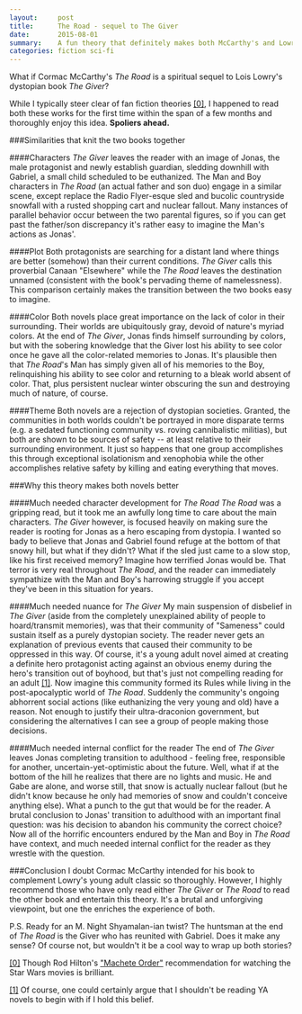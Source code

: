 ```yaml
---
layout:     post
title:      The Road - sequel to The Giver
date:       2015-08-01 
summary:    A fun theory that definitely makes both McCarthy's and Lowry's novels better
categories: fiction sci-fi 
---
```


What if Cormac McCarthy's _The Road_ is a spiritual sequel to Lois Lowry's dystopian book _The Giver_?

While I typically steer clear of fan fiction theories <a id="00" href="#01">[0]</a>, I happened to read both these works for the first time within the span of a few months and thoroughly enjoy this idea. __Spoliers ahead.__

###Similarities that knit the two books together

####Characters
_The Giver_ leaves the reader with an image of Jonas, the male protagonist and newly establish guardian, sledding downhill with Gabriel, a small child scheduled to be euthanized. The Man and Boy characters in _The Road_ (an actual father and son duo) engage in a similar scene, except replace the Radio Flyer-esque sled and bucolic countryside snowfall with a rusted shopping cart and nuclear fallout. Many instances of parallel behavior occur between the two parental figures, so if you can get past the father/son discrepancy it's rather easy to imagine the Man's actions as Jonas'. 

####Plot
Both protagonists are searching for a distant land where things are better (somehow) than their current conditions. _The Giver_  calls this proverbial Canaan "Elsewhere" while the _The Road_ leaves the destination unnamed (consistent with the book's pervading theme of namelessness). This comparison certainly makes the transition between the two books easy to imagine. 

####Color
Both novels place great importance on the lack of color in their surrounding. Their worlds are ubiquitously gray, devoid of nature's myriad colors. At the end of _The Giver_, Jonas finds himself surrounding by colors, but with the sobering knowledge that the Giver lost his ability to see color once he gave all the color-related memories to Jonas. It's plausible then that _The Road_'s Man has simply given all of his memories to the Boy, relinquishing his ability to see color and returning to a bleak world absent of color. That, plus persistent nuclear winter obscuring the sun and destroying much of nature, of course. 

####Theme
Both novels are a rejection of dystopian societies. Granted, the communities in both worlds couldn't be portrayed in more disparate terms (e.g. a sedated functioning community vs. roving cannibalistic militias), but both are shown to be sources of safety -- at least relative to their surrounding environment. It just so happens that one group accomplishes this through exceptional isolationism and xenophobia while the other accomplishes relative safety by killing and eating everything that moves. 

###Why this theory makes both novels better

####Much needed character development for _The Road_
_The Road_ was a gripping read, but it took me an awfully long time to care about the main characters. _The Giver_ however, is focused heavily on making sure the reader is rooting for Jonas as a hero escaping from dystopia. I wanted so bady to believe that Jonas and Gabriel found refuge at the bottom of that snowy hill, but what if they didn't? What if the sled just came to a slow stop, like his first received memory? Imagine how terrified Jonas would be. That terror is very real throughout _The Road_, and the reader can immediately sympathize with the Man and Boy's harrowing struggle if you accept they've been in this situation for years. 

####Much needed nuance for _The Giver_
My main suspension of disbelief in _The Giver_ (aside from the completely unexplained ability of people to hoard/transmit memories), was that their community of "Sameness" could sustain itself as a purely dystopian society. The reader never gets an explanation of previous events that caused their community to be oppressed in this way. Of course, it's a young adult novel aimed at creating a definite hero protagonist acting against an obvious enemy during the hero's transition out of boyhood, but that's just not  compelling reading for an adult <a id="10" href="#11">[1]</a>. Now imagine this community formed its Rules while living in the post-apocalyptic world of _The Road_. Suddenly the community's ongoing abhorrent social actions (like euthanizing the very young and old) have a reason. Not enough to justify their ultra-draconion government, but considering the alternatives I can see a group of people making those decisions.

####Much needed internal conflict for the reader
The end of _The Giver_ leaves Jonas completing transition to adulthood - feeling free, responsible for another, uncertain-yet-optimistic about the future. Well, what if at the bottom of the hill he realizes that there are no lights and music. He and Gabe are alone, and worse still, that snow is actually nuclear fallout (but he didn't know because he only had memories of snow and couldn't conceive anything else). What a punch to the gut that would be for the reader. A brutal conclusion to Jonas' transition to adulthood with an important final question: was his decision to abandon his community the correct choice? Now all of the horrific encounters endured by the Man and Boy in _The Road_ have context, and much needed internal conflict for the reader as they wrestle with the question.

###Conclusion
I doubt Cormac McCarthy intended for his book to complement Lowry's young adult classic so thoroughly. However, I highly recommend those who have only read either _The Giver_ or _The Road_ to read the other book and entertain this theory. It's a brutal and unforgiving viewpoint, but one the enriches the experience of both. 

P.S. Ready for an M. Night Shyamalan-ian twist? The huntsman at the end of _The Road_ is the Giver who has reunited with Gabriel. Does it make any sense? Of course not, but wouldn't it be a cool way to wrap up both stories? 

<a id="01" href="#00">[0]</a> Though Rod Hilton's ["Machete Order"](http://www.nomachetejuggling.com/2011/11/11/the-star-wars-saga-suggested-viewing-order/) recommendation for watching the Star Wars movies is brilliant.

<a id="11" href="#10">[1]</a> Of course, one could certainly argue that I shouldn't be reading YA novels to begin with if I hold this belief. 